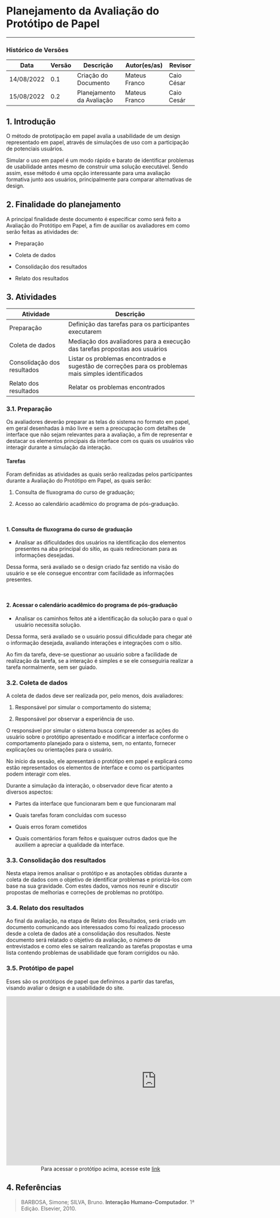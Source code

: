 # Planejamento da Avaliação do Protótipo de Papel
***

### Histórico de Versões

**Data** | **Versão** | **Descrição** | **Autor(es/as)** | **Revisor** |
--- | --- | --- | --- | --- |
14/08/2022 | 0.1 | Criação do Documento | Mateus Franco | Caio César
15/08/2022 | 0.2 | Planejamento da Avaliação | Mateus Franco | Caio Cesár

## 1. Introdução

O método de prototipação em papel avalia a usabilidade de um design representado em papel, através de simulações de uso com a participação de potenciais usuários.

Simular o uso em papel é um modo rápido e barato de identificar problemas de usabilidade antes mesmo de construir uma solução executável. Sendo assim, esse método é uma opção interessante para uma avaliação formativa junto aos usuários, principalmente para comparar alternativas de design.

## 2. Finalidade do planejamento

A principal finalidade deste documento é especificar como será feito a Avaliação do Protótipo em Papel, a fim de auxiliar os avaliadores em como serão feitas as atividades de: 

* Preparação

* Coleta de dados

* Consolidação dos resultados

* Relato dos resultados

## 3. Atividades

**Atividade** | **Descrição** |
--- | --- |
Preparação | Definição das tarefas para os participantes executarem 
Coleta de dados | Mediação dos avaliadores para a execução das tarefas propostas aos usuários 
Consolidação dos resultados | Listar os problemas encontrados e sugestão de correções para os problemas mais simples identificados 
Relato dos resultados | Relatar os problemas encontrados


### 3.1. Preparação

Os avaliadores deverão preparar as telas do sistema no formato em papel, em geral desenhadas à mão livre
e sem a preocupação com detalhes de interface que não sejam relevantes para a avaliação, a fim de representar e destacar os elementos principais da interface com os quais os usuários vão interagir durante a simulação da interação.

#### Tarefas

Foram definidas as atividades as quais serão realizadas pelos participantes durante a Avaliação do Protótipo em Papel, as quais serão:

1. Consulta de fluxograma do curso de graduação;

2. Acesso ao calendário acadêmico do programa de pós-graduação.

&nbsp;

#### 1. Consulta de fluxograma do curso de graduação

* Analisar as dificuldades dos usuários na identificação dos elementos presentes na aba principal do sítio, as quais redirecionam para as informações desejadas. 

Dessa forma, será avaliado se o design criado faz sentido na visão do usuário e se ele consegue encontrar com facilidade as informações presentes.

&nbsp;

#### 2. Acessar o calendário acadêmico do programa de pós-graduação

* Analisar os caminhos feitos até a identificação da solução para o qual o usuário necessita solução.

Dessa forma, será avaliado se o usuário possui dificuldade para chegar até o informação desejada, avaliando interações e integrações com o sítio. 

Ao fim da tarefa, deve-se questionar ao usuário sobre a facilidade de realização da tarefa, se a interação é simples e se ele conseguiria realizar a tarefa normalmente, sem ser guiado.


### 3.2. Coleta de dados

A coleta de dados deve ser realizada por, pelo menos, dois avaliadores:

1. Responsável por simular o comportamento do sistema;


2. Responsável por observar a experiência de uso. 


O responsável por simular o sistema busca compreender as ações do usuário sobre o protótipo apresentado e modificar a interface conforme o comportamento planejado para o sistema, sem, no entanto, fornecer explicações ou orientações para o usuário.

No início da sessão, ele apresentará o protótipo em papel e explicará como estão representados os elementos de
interface e como os participantes podem interagir com eles.

Durante a simulação da interação, o observador deve ficar atento a diversos aspectos:

* Partes da interface que funcionaram bem e que funcionaram mal

* Quais tarefas foram concluídas com sucesso

* Quais erros foram cometidos

* Quais comentários foram feitos e quaisquer outros dados que lhe auxiliem a apreciar a qualidade da interface.

### 3.3. Consolidação dos resultados

Nesta etapa iremos analisar o protótipo e as anotações obtidas durante a coleta de dados com o objetivo de identificar problemas e priorizá-los com base na sua gravidade. Com estes dados, vamos nos reunir e discutir propostas de melhorias e correções de problemas no protótipo.

### 3.4. Relato dos resultados

Ao final da avaliação, na etapa de Relato dos Resultados, será criado um documento comunicando aos interessados como foi realizado processo desde a coleta de dados até a consolidação dos resultados. Neste documento será relatado o objetivo da avaliação, o número de entrevistados e como eles se saíram realizando as tarefas propostas e uma lista contendo problemas de usabilidade que foram corrigidos ou não.


### 3.5. Protótipo de papel

Esses são os protótipos de papel que definimos a partir das tarefas, visando avaliar o design e a usabilidade do site.

<iframe style="border: 1px solid rgba(0, 0, 0, 0.1);" width="800" height="450" src="https://www.figma.com/embed?embed_host=share&url=https%3A%2F%2Fwww.figma.com%2Fproto%2F0c6zFSFHGjJqircoxlnQi5%2FProt%25C3%25B3tipo-de-papel%3Fnode-id%3D1%253A145%26scaling%3Dmin-zoom%26page-id%3D0%253A1%26starting-point-node-id%3D1%253A145" allowfullscreen></iframe>

<center>
<figcaption>
    Para acessar o protótipo acima, acesse este <a href='https://www.figma.com/file/0c6zFSFHGjJqircoxlnQi5/Prot%C3%B3tipo-de-papel?node-id=0%3A1' target='_blank'>link</a>
</figcaption>
</center>

## 4. Referências

> BARBOSA, Simone; SILVA, Bruno. **Interação Humano-Computador**. 1ª Edição. Elsevier, 2010.